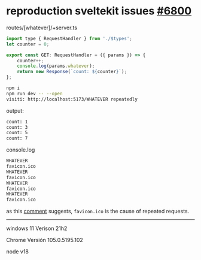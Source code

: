 # reproduction sveltekit issues [#6800](https://github.com/sveltejs/kit/issues/6800)

routes/[whatever]/+server.ts
```js
import type { RequestHandler } from './$types';
let counter = 0;

export const GET: RequestHandler = ({ params }) => {
	counter++;
	console.log(params.whatever);
	return new Response(`count: ${counter}`);
};
```



```bash
npm i
npm run dev -- --open
visiti: http://localhost:5173/WHATEVER repeatedly
```

output: 
```bash
count: 1
count: 3
count: 5
count: 7
```
console.log
```bash
WHATEVER
favicon.ico
WHATEVER
favicon.ico
WHATEVER
favicon.ico
WHATEVER
favicon.ico
```

as this [comment](https://github.com/sveltejs/kit/issues/6800#issuecomment-1248064392) suggests, `favicon.ico` is the cause of repeated requests.


---
windows 11 Verison 21h2

Chrome Versión 105.0.5195.102

node v18
